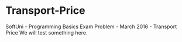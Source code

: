 # Transport-Price
SoftUni - Programming Basics Exam Problem - March 2016 - Transport Price
We will test something here.
